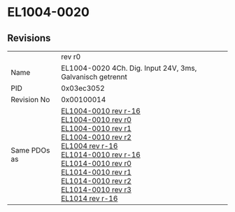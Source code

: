 # EL1004-0020

## Revisions
<table>
<tr>
<td></td>
<td>rev r0</td>
</tr>
<tr>
<td>Name</td>
<td>EL1004-0020 4Ch. Dig. Input 24V, 3ms, Galvanisch getrennt</td>
</tr>
<tr>
<td>PID</td>
<td>0x03ec3052</td>
</tr>
<tr>
<td>Revision No</td>
<td>0x00100014</td>
</tr>
<tr>
<td>Same PDOs as</td>
<td><a href="EL1004-0010.md">EL1004-0010 rev r-16</a><br/><a href="EL1004-0010.md">EL1004-0010 rev r0</a><br/><a href="EL1004-0010.md">EL1004-0010 rev r1</a><br/><a href="EL1004-0010.md">EL1004-0010 rev r2</a><br/><a href="EL1004.md">EL1004 rev r-16</a><br/><a href="EL1014-0010.md">EL1014-0010 rev r-16</a><br/><a href="EL1014-0010.md">EL1014-0010 rev r0</a><br/><a href="EL1014-0010.md">EL1014-0010 rev r1</a><br/><a href="EL1014-0010.md">EL1014-0010 rev r2</a><br/><a href="EL1014-0010.md">EL1014-0010 rev r3</a><br/><a href="EL1014.md">EL1014 rev r-16</a></td>
</tr>
</table>
